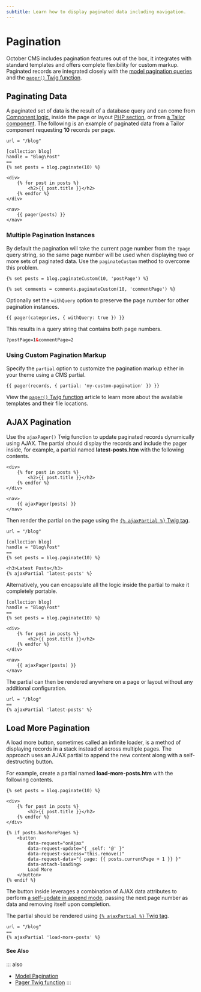 ```yaml
---
subtitle: Learn how to display paginated data including navigation.
---
```

# Pagination

October CMS includes pagination features out of the box, it integrates with standard templates and offers complete flexibility for custom markup. Paginated records are integrated closely with the [model pagination queries](../../extend/database/pagination.md) and the [`pager()` Twig function](../../markup/function/pager.md).

## Paginating Data

A paginated set of data is the result of a database query and can come from [Component logic](../../extend/cms-components.md), inside the page or layout [PHP section](../themes/themes.md), or from [a Tailor component](../tailor/components.md). The following is an example of paginated data from a Tailor component requesting **10** records per page.

```twig
url = "/blog"

[collection blog]
handle = "Blog\Post"
==
{% set posts = blog.paginate(10) %}

<div>
    {% for post in posts %}
        <h2>{{ post.title }}</h2>
    {% endfor %}
</div>

<nav>
    {{ pager(posts) }}
</nav>
```

### Multiple Pagination Instances

By default the pagination will take the current page number from the `?page` query string, so the same page number will be used when displaying two or more sets of paginated data. Use the `paginateCustom` method to overcome this problem.

```twig
{% set posts = blog.paginateCustom(10, 'postPage') %}

{% set comments = comments.paginateCustom(10, 'commentPage') %}
```

Optionally set the `withQuery` option to preserve the page number for other pagination instances.

```twig
{{ pager(categories, { withQuery: true }) }}
```

This results in a query string that contains both page numbers.

```html
?postPage=1&commentPage=2
```

### Using Custom Pagination Markup

Specify the `partial` option to customize the pagination markup either in your theme using a CMS partial.

```twig
{{ pager(records, { partial: 'my-custom-pagination' }) }}
```

View the [`pager()` Twig function](../../markup/function/pager.md) article to learn more about the available templates and their file locations.

## AJAX Pagination

Use the `ajaxPager()` Twig function to update paginated records dynamically using AJAX. The partial should display the records and include the pager inside, for example, a partial named **latest-posts.htm** with the following contents.

```twig
<div>
    {% for post in posts %}
        <h2>{{ post.title }}</h2>
    {% endfor %}
</div>

<nav>
    {{ ajaxPager(posts) }}
</nav>
```

Then render the partial on the page using the [`{% ajaxPartial %}` Twig tag](../../markup/tag/ajax-partial.md).

```twig
url = "/blog"

[collection blog]
handle = "Blog\Post"
==
{% set posts = blog.paginate(10) %}

<h3>Latest Posts</h3>
{% ajaxPartial 'latest-posts' %}
```

Alternatively, you can encapsulate all the logic inside the partial to make it completely portable.

```twig
[collection blog]
handle = "Blog\Post"
==
{% set posts = blog.paginate(10) %}

<div>
    {% for post in posts %}
        <h2>{{ post.title }}</h2>
    {% endfor %}
</div>

<nav>
    {{ ajaxPager(posts) }}
</nav>
```

The partial can then be rendered anywhere on a page or layout without any additional configuration.

```twig
url = "/blog"
==
{% ajaxPartial 'latest-posts' %}
```

## Load More Pagination

A load more button, sometimes called an infinite loader, is a method of displaying records in a stack instead of across multiple pages. The approach uses an AJAX partial to append the new content along with a self-destructing button.

For example, create a partial named **load-more-posts.htm** with the following contents.

```twig
{% set posts = blog.paginate(10) %}

<div>
    {% for post in posts %}
        <h2>{{ post.title }}</h2>
    {% endfor %}
</div>

{% if posts.hasMorePages %}
    <button
        data-request="onAjax"
        data-request-update="{ _self: '@' }"
        data-request-success="this.remove()"
        data-request-data="{ page: {{ posts.currentPage + 1 }} }"
        data-attach-loading>
        Load More
    </button>
{% endif %}
```

The button inside leverages a combination of AJAX data attributes to perform [a self-update in append mode](../ajax/update-partials.md), passing the next page number as data and removing itself upon completion.

The partial should be rendered using  [`{% ajaxPartial %}` Twig tag](../../markup/tag/ajax-partial.md).

```twig
url = "/blog"
==
{% ajaxPartial 'load-more-posts' %}
```

#### See Also

::: also
* [Model Pagination](../../extend/database/pagination.md)
* [Pager Twig function](../../markup/function/pager.md)
:::
